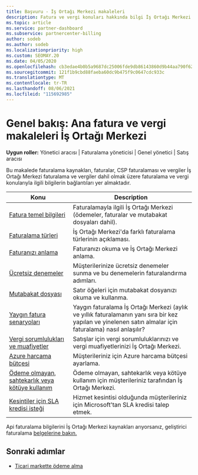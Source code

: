 ```yaml
---
title: Başvuru - İş Ortağı Merkezi makaleleri
description: Fatura ve vergi konuları hakkında bilgi İş Ortağı Merkezi. Bilgiler faturalama kaynaklarını, faturaları, CSP faturalamasını ve vergileri kapsar.
ms.topic: article
ms.service: partner-dashboard
ms.subservice: partnercenter-billing
author: sodeb
ms.author: sodeb
ms.localizationpriority: high
ms.custom: SEOMAY.20
ms.date: 04/05/2020
ms.openlocfilehash: cb3edae4b0b5a9687dc25006fde9db86143860d9b44aa790f62fd1340e5deab8
ms.sourcegitcommit: 121f1b9cbd88faeba60dc9b475f9c0647cdc933c
ms.translationtype: MT
ms.contentlocale: tr-TR
ms.lasthandoff: 08/06/2021
ms.locfileid: "115692985"
---
```

# <a name="overview-main-billing-and-tax-articles-in-partner-center"></a>Genel bakış: Ana fatura ve vergi makaleleri İş Ortağı Merkezi

**Uygun roller:** Yönetici aracısı | Faturalama yöneticisi | Genel yönetici | Satış aracısı

Bu makalede faturalama kaynakları, faturalar, CSP faturalaması ve vergiler İş Ortağı Merkezi faturalama ve vergiler dahil olmak üzere faturalama ve vergi konularıyla ilgili bilgilerin bağlantıları yer almaktadır.


| Konu | Description |
| ----- | ----------- |
| [Fatura temel bilgileri](billing-basics.md) | Faturalamayla ilgili İş Ortağı Merkezi (ödemeler, faturalar ve mutabakat dosyaları dahil). |
| [Faturalama türleri](./billing-basics.md) | İş Ortağı Merkezi'da farklı faturalama türlerinin açıklaması. |
| [Faturanızı anlama](read-your-bill.md) | Faturanızı okuma ve İş Ortağı Merkezi anlama. |
| [Ücretsiz denemeler](offer-your-customers-trials-of-microsoft-products.md) | Müşterilerinize ücretsiz denemeler sunma ve bu denemelerin faturalandırma adımları. |
| [Mutabakat dosyası](use-the-reconciliation-files.md) | Satır öğeleri için mutabakat dosyanızı okuma ve kullanma. |
| [Yaygın fatura senaryoları](common-billing-scenarios.md) | Yaygın faturalama İş Ortağı Merkezi (aylık ve yıllık faturalamanın yanı sıra bir kez yapılan ve yinelenen satın almalar için faturalama) nasıl anlaşılır? |
| [Vergi sorumlulukları ve muafiyetler](tax-and-tax-exemptions.md) | Satışlar için vergi sorumluluklarınızı ve vergi muafiyetlerinizi İş Ortağı Merkezi. |
| [Azure harcama bütçesi](set-an-azure-spending-budget-for-your-customers.md) | Müşterileriniz için Azure harcama bütçesi ayarlama. |
| [Ödeme olmayan, sahtekarlık veya kötüye kullanım](non-payment-fraud-misuse.md) | Ödeme olmayan, sahtekarlık veya kötüye kullanım için müşterileriniz tarafından İş Ortağı Merkezi. |
| [Kesintiler için SLA kredisi isteği](request-credit.md) | Hizmet kesintisi olduğunda müşterileriniz için Microsoft'tan SLA kredisi talep etmek. |

Api faturalama bilgilerini İş Ortağı Merkezi kaynakları arıyorsanız, geliştirici faturalama [belgelerine bakın.](/partner-center/develop/manage-billing)

## <a name="next-steps"></a>Sonraki adımlar

- [Ticari markette ödeme alma](marketplace-get-paid.md)